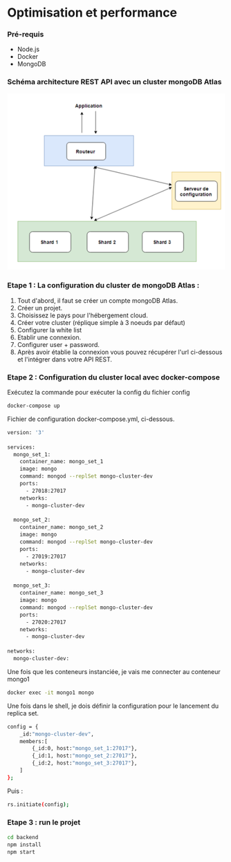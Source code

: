 Optimisation et performance
===================

### Pré-requis
* Node.js
* Docker
* MongoDB

### Schéma architecture REST API avec un cluster mongoDB Atlas
![alt text](https://github.com/JKS9/mds_m1_Juzans_etienne_optimperf/blob/master/schema_cluster_MongoDB.png)

### Etape 1 : La configuration du cluster de mongoDB Atlas :
1) Tout d'abord, il faut se créer un compte mongoDB Atlas.
2) Créer un projet.
3) Choisissez le pays pour l'hébergement cloud.
4) Créer votre cluster (réplique simple à 3 noeuds par défaut)
5) Configurer la white list
6) Etablir une connexion.
7) Configurer user + password.
8) Après avoir établie la connexion vous pouvez récupérer l'url ci-dessous et l'intégrer dans votre API REST.

### Etape 2 : Configuration du cluster local avec docker-compose

Exécutez la commande pour exécuter la config du fichier config
```sh
docker-compose up
```

Fichier de configuration docker-compose.yml, ci-dessous.

```bash
version: '3'

services:
  mongo_set_1:
    container_name: mongo_set_1
    image: mongo
    command: mongod --replSet mongo-cluster-dev
    ports:
      - 27018:27017
    networks:
      - mongo-cluster-dev

  mongo_set_2:
    container_name: mongo_set_2
    image: mongo
    command: mongod --replSet mongo-cluster-dev
    ports:
      - 27019:27017
    networks:
      - mongo-cluster-dev

  mongo_set_3:
    container_name: mongo_set_3
    image: mongo
    command: mongod --replSet mongo-cluster-dev
    ports:
      - 27020:27017
    networks:
      - mongo-cluster-dev

networks:
  mongo-cluster-dev:
```

Une fois que les conteneurs instanciée, je vais me connecter au conteneur mongo1

```sh
docker exec -it mongo1 mongo
```
Une fois dans le shell,  je dois définir la configuration pour le lancement du replica set.
```sh
config = {
    _id:"mongo-cluster-dev",
    members:[
        {_id:0, host:"mongo_set_1:27017"},
        {_id:1, host:"mongo_set_2:27017"},
        {_id:2, host:"mongo_set_3:27017"},
    ]
};
```
Puis :
```sh
rs.initiate(config);
```

### Etape 3 : run le projet
 
```sh
cd backend
npm install 
npm start
```